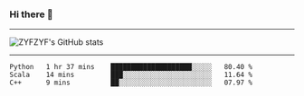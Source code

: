 ### Hi there 👋

-------

<!--

- 🔭 I’m currently working on ...
- 🌱 I’m currently learning Rust
- 👯 I’m looking to collaborate on ...
- 🤔 I’m looking for help with ...
- 💬 Ask me about ...
- 📫 How to reach me: ...
- 😄 Pronouns: ...
- ⚡ Fun fact: ...

-------
-->

![ZYFZYF's GitHub stats](https://github-readme-stats.vercel.app/api?username=ZYFZYF)


-------

<!--START_SECTION:waka-->

```text
Python   1 hr 37 mins    ████████████████████░░░░░   80.40 %
Scala    14 mins         ███░░░░░░░░░░░░░░░░░░░░░░   11.64 %
C++      9 mins          ██░░░░░░░░░░░░░░░░░░░░░░░   07.97 %
```

<!--END_SECTION:waka-->


